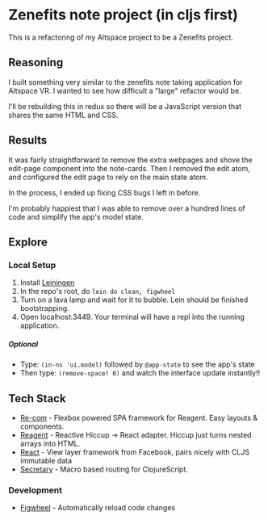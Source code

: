 # Zenefits note project (in cljs first)
This is a refactoring of my Altspace project to be a Zenefits project.

## Reasoning
I built something very similar to the zenefits note taking application for Altspace VR. I wanted to see how difficult a "large" refactor would be.

I'll be rebuilding this in redux so there will be a JavaScript version that shares the same HTML and CSS.

## Results
It was fairly straightforward to remove the extra webpages and shove the edit-page component into the note-cards. Then I removed the edit atom, and configured the edit page to rely on the main state atom.

In the process, I ended up fixing CSS bugs I left in before.

I'm probably happiest that I was able to remove over a hundred lines of code and simplify the app's model state.

## Explore
### Local Setup
1. Install [Leiningen](http://leiningen.org/)
2. In the repo's root, do `lein do clean, figwheel`
3. Turn on a lava lamp and wait for it to bubble. Lein should be finished bootstrapping.
4. Open localhost:3449. Your terminal will have a repl into the running application.

##### **Optional**
* Type: `(in-ns 'ui.model)` followed by `@app-state` to see the app's state
* Then type: `(remove-space! 0)` and watch the interface update instantly!!

## Tech Stack
* [Re-com](http://re-demo.s3-website-ap-southeast-2.amazonaws.com/) - Flexbox powered SPA framework for Reagent. Easy layouts & components.
* [Reagent](https://reagent-project.github.io/) - Reactive Hiccup -> React adapter. Hiccup just turns nested arrays into HTML.
* [React](http://facebook.github.io/react/) - View layer framework from Facebook, pairs nicely with CLJS immutable data
* [Secretary](https://github.com/gf3/secretary) - Macro based routing for ClojureScript.

### Development
* [Figwheel](https://github.com/bhauman/lein-figwheel) - Automatically reload code changes

